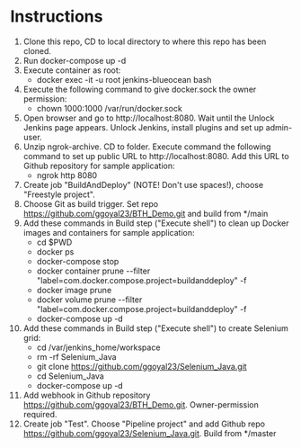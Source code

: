 # Instructions
1.  Clone this repo, CD to local directory to where this repo has been cloned.
2.  Run docker-compose up -d
3.  Execute container as root:
	   - docker exec -it -u root jenkins-blueocean bash
4.  Execute the following command to give docker.sock the owner permission: 
	   - chown 1000:1000 /var/run/docker.sock
5.  Open browser and go to http://localhost:8080. Wait until the Unlock Jenkins page appears. Unlock Jenkins, install plugins and set up admin-user.
6.  Unzip ngrok-archive. CD to folder. Execute command the following command to set up public URL to http://localhost:8080. Add this URL to Github repository for sample application:
	   - ngrok http 8080
6.  Create job "BuildAndDeploy" (NOTE! Don't use spaces!), choose "Freestyle project".
7.  Choose Git as build trigger. Set repo https://github.com/ggoyal23/BTH_Demo.git and build from */main
8.  Add these commands in Build step ("Execute shell") to clean up Docker images and containers for sample application:
       - cd $PWD
       - docker ps
       - docker-compose stop
       - docker container prune --filter "label=com.docker.compose.project=buildanddeploy" -f
       - docker image prune
       - docker volume prune --filter "label=com.docker.compose.project=buildanddeploy" -f
       - docker-compose up -d
9.  Add these commands in Build step ("Execute shell") to create Selenium grid:
	   - cd /var/jenkins_home/workspace 
	   - rm -rf Selenium_Java 
	   - git clone https://github.com/ggoyal23/Selenium_Java.git 
	   - cd Selenium_Java 
	   - docker-compose up -d
10. Add webhook in Github repository https://github.com/ggoyal23/BTH_Demo.git. Owner-permission required.
11. Create job "Test". Choose "Pipeline project" and add Github repo https://github.com/ggoyal23/Selenium_Java.git. Build from */master